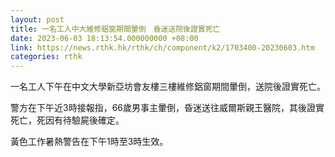 ```yaml
---
layout: post
title: 一名工人中大維修鋁窗期間暈倒　昏迷送院後證實死亡
date: 2023-06-03 18:13:54.000000000 +08:00
link: https://news.rthk.hk/rthk/ch/component/k2/1703400-20230603.htm
categories: rthk
---
```


一名工人下午在中文大學新亞坊會友樓三樓維修鋁窗期間暈倒，送院後證實死亡。

警方在下午近3時接報指，66歲男事主暈倒，昏迷送往威爾斯親王醫院，其後證實死亡，死因有待驗屍後確定。

黃色工作暑熱警告在下午1時至3時生效。

